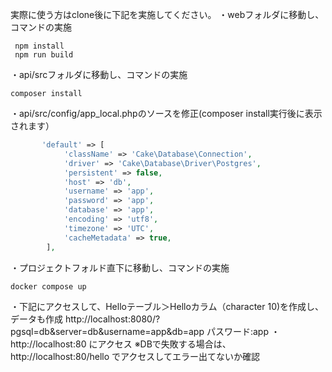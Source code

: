 実際に使う方はclone後に下記を実施してください。
・webフォルダに移動し、コマンドの実施
```
 npm install
 npm run build
```
・api/srcフォルダに移動し、コマンドの実施
```
composer install
```
・api/src/config/app_local.phpのソースを修正(composer install実行後に表示されます）
```php
       'default' => [
            'className' => 'Cake\Database\Connection',
            'driver' => 'Cake\Database\Driver\Postgres',
            'persistent' => false,
            'host' => 'db',
            'username' => 'app',
            'password' => 'app',
            'database' => 'app',
            'encoding' => 'utf8',
            'timezone' => 'UTC',
            'cacheMetadata' => true,
        ],
```
・プロジェクトフォルド直下に移動し、コマンドの実施
```
docker compose up
```
・下記にアクセスして、Helloテーブル＞Helloカラム（character 10)を作成し、データも作成
http://localhost:8080/?pgsql=db&server=db&username=app&db=app
パスワード:app
・http://localhost:80 にアクセス
※DBで失敗する場合は、 http://localhost:80/hello でアクセスしてエラー出てないか確認
